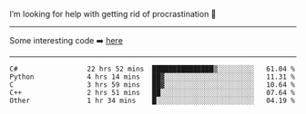I’m looking for help with getting rid of procrastination 🤔

-----

Some interesting code :arrow_right: [here](https://github.com/zhen8838/playground)

-----

<!--START_SECTION:waka-->

```text
C#                 22 hrs 52 mins  ███████████████▒░░░░░░░░░   61.04 %
Python             4 hrs 14 mins   ██▓░░░░░░░░░░░░░░░░░░░░░░   11.31 %
C                  3 hrs 59 mins   ██▓░░░░░░░░░░░░░░░░░░░░░░   10.64 %
C++                2 hrs 51 mins   ██░░░░░░░░░░░░░░░░░░░░░░░   07.64 %
Other              1 hr 34 mins    █░░░░░░░░░░░░░░░░░░░░░░░░   04.19 %
```

<!--END_SECTION:waka-->

<!--
**zhen8838/zhen8838** is a ✨ _special_ ✨ repository because its `README.md` (this file) appears on your GitHub profile.

Here are some ideas to get you started:

- 🔭 I’m currently working on ...
- 🌱 I’m currently learning ...
- 👯 I’m looking to collaborate on ...
 ...
- 💬 Ask me about ...
- 📫 How to reach me: ...
- 😄 Pronouns: ...
- ⚡ Fun fact: ...
-->
